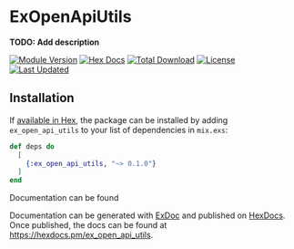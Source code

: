 # ExOpenApiUtils

**TODO: Add description**

[![Module Version](https://img.shields.io/hexpm/v/ex_open_api_utils.svg)](https://hex.pm/packages/ex_open_api_utils)
[![Hex Docs](https://img.shields.io/badge/hex-docs-lightgreen.svg)](https://hexdocs.pm/ex_open_api_utils/)
[![Total Download](https://img.shields.io/hexpm/dt/ex_open_api_utils.svg)](https://hex.pm/packages/ex_open_api_utils)
[![License](https://img.shields.io/hexpm/l/ex_open_api_utils.svg)](https://github.com/v3-dot-cash/ex_open_api_utils/blob/main/LICENSE.md)
[![Last Updated](https://img.shields.io/github/last-commit/v3-dot-cash/ex_open_api_utils.svg)](https://github.com/v3-dot-cash/ex_open_api_utils/commits/main)

## Installation

If [available in Hex](https://hex.pm/docs/publish), the package can be installed
by adding `ex_open_api_utils` to your list of dependencies in `mix.exs`:

```elixir
def deps do
  [
    {:ex_open_api_utils, "~> 0.1.0"}
  ]
end
```

Documentation can be found 

Documentation can be generated with [ExDoc](https://github.com/elixir-lang/ex_doc)
and published on [HexDocs](https://hexdocs.pm). Once published, the docs can
be found at <https://hexdocs.pm/ex_open_api_utils>.


